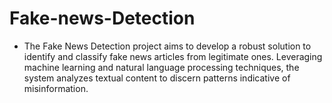 # Fake-news-Detection
- The Fake News Detection project aims to develop a robust solution to identify and classify fake news articles from legitimate ones. Leveraging machine learning and natural language processing techniques, the system analyzes textual content to discern patterns indicative of misinformation. 
